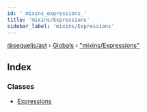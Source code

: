 ```yaml
---
id: '_mixins_expressions_'
title: 'mixins/Expressions'
sidebar_label: 'mixins/Expressions'
---
```


[@sequeljs/ast](../index.md) › [Globals](../globals.md) ›
["mixins/Expressions"](_mixins_expressions_.md)

## Index

### Classes

- [Expressions](../classes/_mixins_expressions_.expressions.md)
